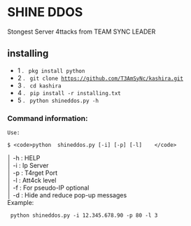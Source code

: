 #  SHINE DDOS

Stongest Server 4ttacks from TEAM SYNC LEADER 



## installing

- 1 . <code> pkg install python </code>
- 2 . <code> git clone https://github.com/T3AmSyNc/kashira.git</code>
- 3 . <code> cd  kashira </code> 
- 4 . <code> pip install -r installing.txt </code>
- 5 . <code> python shineddos.py -h  </code>




### Command information:
    Use:
    
    $ <code>python  shineddos.py [-i] [-p] [-l]    </code>     

│         -h : HELP                             
│         -i : Ip Server                          
│         -p : T4rget Port                        
│         -l : Att4ck level                
│         -f : For pseudo-IP optional                           
│         -d : Hide and reduce pop-up messages                         
 Example:
 
 <code> python  shineddos.py -i 12.345.678.90 -p 80 -l  3 </code>


